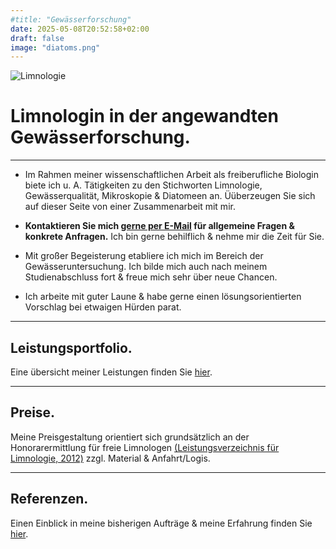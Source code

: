 ```yaml
---
#title: "Gewässerforschung"
date: 2025-05-08T20:52:58+02:00
draft: false
image: "diatoms.png"
---
```


![Limnologie](/images/diatoms.png)

# **Limnologin in der angewandten Gewässerforschung.**
___
* Im Rahmen meiner wissenschaftlichen Arbeit als freiberufliche Biologin biete ich u. A. Tätigkeiten zu den Stichworten Limnologie, Gewässerqualität, Mikroskopie & Diatomeen an. Üüberzeugen Sie sich auf dieser Seite von einer Zusammenarbeit mit mir.  

* **Kontaktieren Sie mich [gerne per E-Mail](mailto:spyingonscience@posteo.com?subject=Kontaktaufnahme%20über%20die%20Webseite%20spyingonscience.com) für allgemeine Fragen & konkrete Anfragen.** Ich bin gerne behilflich & nehme mir die Zeit für Sie.  

* Mit großer Begeisterung etabliere ich mich im Bereich der Gewässeruntersuchung. Ich bilde mich auch nach meinem Studienabschluss fort & freue mich sehr über neue Chancen. 

* Ich arbeite mit guter Laune & habe gerne einen lösungsorientierten Vorschlag bei etwaigen Hürden parat.
___ 

## Leistungsportfolio.

Eine übersicht meiner Leistungen finden Sie [hier](/leistung-limno/).  
___

## Preise.
Meine Preisgestaltung orientiert sich grundsätzlich an der Honorarermittlung für freie Limnologen [(Leistungsverzeichnis für Limnologie, 2012)](https://limnologen.com/honorarermittlung/) zzgl. Material & Anfahrt/Logis.  

___

## Referenzen.

Einen Einblick in meine bisherigen Aufträge & meine Erfahrung finden Sie [hier](/references/).
